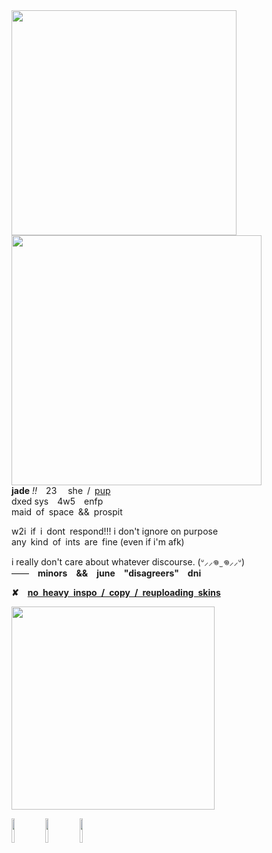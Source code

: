 <img src="https://64.media.tumblr.com/1074459b0a8ab6d31369e61f3b5fcca2/d2d1e8e781aacd98-08/s500x750/7cd3a0464c7802748c03505392f6ee88d72659ab.png" align="left" style="width: 360px;">
<p align="left"><img src="https://64.media.tumblr.com/38feae89c5741ac79bc16c27b8dce740/a33a3024b3085ff3-00/s2048x3072/97d9f39fbf01a4f942a78bcbb1d51a16578eb6f5.png" style="width: 400px;">
</br><b>jade</b> <i>!!</i> 23  she / <a href="https://pronouns.cc/@lofaf/jade">pup</a>
</br>dxed sys 4w5 enfp
</br>maid of space && prospit</p>
<p>w2i if i dont respond!!! i don't ignore on purpose</br>any kind of ints are fine (even if i'm afk)
<p>i really don't care about whatever discourse. (ᐡ⸝⸝𖦹  ̫ 𖦹⸝⸝ᐡ)
</br>——<b> minors && june "disagreers" dni</b></p>
<p><b>✘ <ins>no heavy inspo / copy / reuploading skins</b></ins></p>
<p><img src="https://64.media.tumblr.com/a2216d0bd7b54eb67eeef57aa48a3337/d380fff22bb5d32d-e1/s2048x3072/8ef641ac77a1534d3344b30f1c7ca0f308938a19.png" style="width: 325px;"></p>
<p align="left"><img src="https://64.media.tumblr.com/781d4d5a4d4d6e25e039df4c98fcb49c/44aa8bcb425ad48a-50/s250x400/cc68fa1e0b2b7f915e7693f81aed12b943056dd7.png" width="10%"> <img src="https://files.catbox.moe/fqd1pm.png" width="10%"> <img src="https://64.media.tumblr.com/aa5cdcaf9c04972a657e769588f29475/29e8324bd2e7931b-9b/s250x400/c80ccfe6493af54cb1659931c3fe80d90f553d92.png" width="10%">
